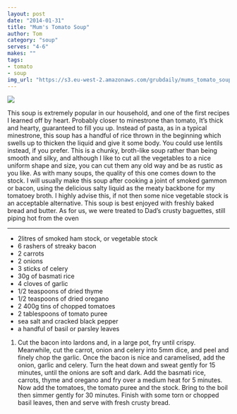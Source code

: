 ```yaml
---
layout: post
date: "2014-01-31"
title: "Mum's Tomato Soup"
author: Tom
category: "soup"
serves: "4-6"
makes: ""
tags:
- tomato
- soup
img_url: "https://s3.eu-west-2.amazonaws.com/grubdaily/mums_tomato_soup.jpg"
---
```

<img src="https://s3.eu-west-2.amazonaws.com/grubdaily/mums_tomato_soup.jpg" />

This soup is extremely popular in our household, and one of the first recipes I learned off by heart. Probably closer to minestrone than tomato, It’s thick and hearty, guaranteed to fill you up. Instead of pasta, as in a typical minestrone, this soup has a handful of rice thrown in the beginning which swells up to thicken the liquid and give it some body. You could use lentils instead, if you prefer. This is a chunky, broth-like soup rather than being smooth and silky, and although I like to cut all the vegetables to a nice uniform shape and size, you can cut them any old way and be as rustic as you like. As with many soups, the quality of this one comes down to the stock. I will usually make this soup after cooking a joint of smoked gammon or bacon, using the delicious salty liquid as the meaty backbone for my tomatoey broth. I highly advise this, if not then some nice vegetable stock is an acceptable alternative. This soup is best enjoyed with freshly baked bread and butter. As for us, we were treated to Dad’s crusty baguettes, still piping hot from the oven

---
* 2litres of smoked ham stock, or vegetable stock
* 6 rashers of streaky bacon
* 2 carrots
* 2 onions
* 3 sticks of celery
* 30g of basmati rice
* 4 cloves of garlic
* 1/2 teaspoons of dried thyme
* 1/2 teaspoons of dried oregano
* 2 400g tins of chopped tomatoes
* 2 tablespoons of tomato puree
* sea salt and cracked black pepper
* a  handful of basil or parsley leaves

1. Cut the bacon into lardons and, in a large pot, fry until crispy. Meanwhile, cut the carrot, onion and celery into 5mm dice, and peel and finely chop the garlic. Once the bacon is nice and caramelised, add the onion, garlic and celery. Turn the heat down and sweat gently for 15 minutes, until the onions are soft and dark. Add the basmati rice, carrots, thyme and oregano and fry over a medium heat for 5 minutes. Now add the tomatoes, the tomato puree and the stock. Bring to the boil then simmer gently for 30 minutes. Finish with some torn or chopped basil leaves, then and serve with fresh crusty bread.

